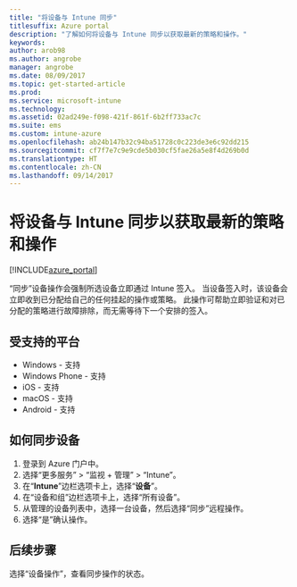 ```yaml
---
title: "将设备与 Intune 同步"
titlesuffix: Azure portal
description: "了解如何将设备与 Intune 同步以获取最新的策略和操作。"
keywords: 
author: arob98
ms.author: angrobe
manager: angrobe
ms.date: 08/09/2017
ms.topic: get-started-article
ms.prod: 
ms.service: microsoft-intune
ms.technology: 
ms.assetid: 02ad249e-f098-421f-861f-6b2ff733ac7c
ms.suite: ems
ms.custom: intune-azure
ms.openlocfilehash: ab24b147b32c94ba51728c0c223de3e6c92dd215
ms.sourcegitcommit: cf7f7e7c9e9cde5b030cf5fae26a5e8f4d269b0d
ms.translationtype: HT
ms.contentlocale: zh-CN
ms.lasthandoff: 09/14/2017
---
```

# <a name="sync-devices-with-intune-to-get-the-latest-policies-and-actions"></a>将设备与 Intune 同步以获取最新的策略和操作


[!INCLUDE[azure_portal](./includes/azure_portal.md)]

“同步”设备操作会强制所选设备立即通过 Intune 签入。 当设备签入时，该设备会立即收到已分配给自己的任何挂起的操作或策略。  此操作可帮助立即验证和对已分配的策略进行故障排除，而无需等待下一个安排的签入。

## <a name="supported-platforms"></a>受支持的平台

- Windows - 支持
- Windows Phone - 支持
- iOS - 支持
- macOS - 支持
- Android - 支持

## <a name="how-to-sync-a-device"></a>如何同步设备

1. 登录到 Azure 门户中。
2. 选择“更多服务” > “监视 + 管理” > “Intune”。
3. 在“**Intune**”边栏选项卡上，选择“**设备**”。
4. 在“设备和组”边栏选项卡上，选择“所有设备”。
5. 从管理的设备列表中，选择一台设备，然后选择“同步”远程操作。
7. 选择“是”确认操作。

## <a name="next-steps"></a>后续步骤

选择“设备操作”，查看同步操作的状态。 
